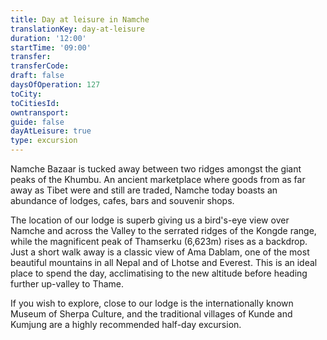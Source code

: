 ```yaml
---
title: Day at leisure in Namche
translationKey: day-at-leisure
duration: '12:00'
startTime: '09:00'
transfer: 
transferCode: 
draft: false
daysOfOperation: 127
toCity: 
toCitiesId: 
owntransport: 
guide: false
dayAtLeisure: true
type: excursion
---
```

Namche Bazaar is tucked away between two ridges amongst the giant peaks of the Khumbu. An ancient marketplace where goods from as far away as Tibet were and still are traded, Namche today boasts an abundance of lodges, cafes, bars and souvenir shops.

 

The location of our lodge is superb giving us a bird's-eye view over Namche and across the Valley to the serrated ridges of the Kongde range, while the magnificent peak of Thamserku (6,623m) rises as a backdrop. Just a short walk away is a classic view of Ama Dablam, one of the most beautiful mountains in all Nepal and of Lhotse and Everest. This is an ideal place to spend the day, acclimatising to the new altitude before heading further up-valley to Thame.

 

If you wish to explore, close to our lodge is the internationally known Museum of Sherpa Culture, and the traditional villages of Kunde and Kumjung are a highly recommended half-day excursion. 